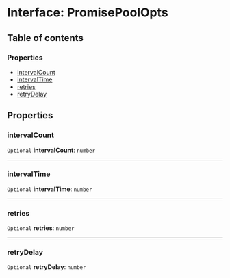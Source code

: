 # Interface: PromisePoolOpts

## Table of contents

### Properties

* [intervalCount](/en/auto-docs/editor/interfaces/PromisePoolOpts.md#intervalcount)
* [intervalTime](/en/auto-docs/editor/interfaces/PromisePoolOpts.md#intervaltime)
* [retries](/en/auto-docs/editor/interfaces/PromisePoolOpts.md#retries)
* [retryDelay](/en/auto-docs/editor/interfaces/PromisePoolOpts.md#retrydelay)

## Properties

### intervalCount

`Optional` **intervalCount**: `number`

***

### intervalTime

`Optional` **intervalTime**: `number`

***

### retries

`Optional` **retries**: `number`

***

### retryDelay

`Optional` **retryDelay**: `number`
